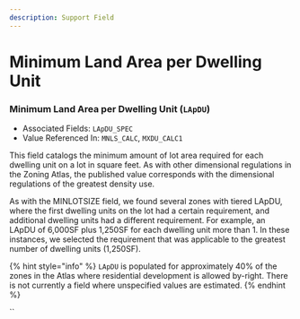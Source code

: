 ```yaml
---
description: Support Field
---
```


# Minimum Land Area per Dwelling Unit

### Minimum Land Area per Dwelling Unit \(`LApDU`\) 

* Associated Fields: `LApDU_SPEC` 
* Value Referenced In: `MNLS_CALC`, `MXDU_CALC1` 

This field catalogs the minimum amount of lot area required for each dwelling unit on a lot in square feet. As with other dimensional regulations in the Zoning Atlas, the published value corresponds with the dimensional regulations of the greatest density use. 

As with the MINLOTSIZE field, we found several zones with tiered LApDU, where the first dwelling units on the lot had a certain requirement, and additional dwelling units had a different requirement. For example, an LApDU of 6,000SF plus 1,250SF for each dwelling unit more than 1. In these instances, we selected the requirement that was applicable to the greatest number of dwelling units \(1,250SF\). 

{% hint style="info" %}
`LApDU` is populated for approximately 40% of the zones in the Atlas where residential development is allowed by-right. There is not currently a field where unspecified values are estimated. 
{% endhint %}

\`\`

